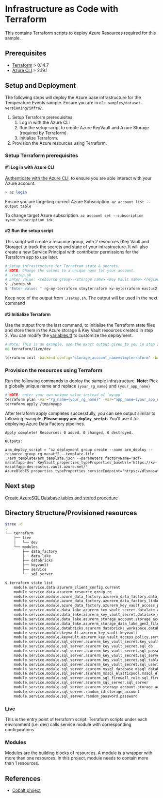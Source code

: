 # Infrastructure as Code with Terraform

This contains Terraform scripts to deploy Azure Resources required for this sample.

## Prerequisites

- [Terraform](https://www.terraform.io/) > 0.14.7
- [Azure CLI](https://docs.microsoft.com/en-us/cli/azure/install-azure-cli) > 2.19.1

## Setup and Deployment

The following steps will deploy the Azure base infrastructure for the Temperature Events sample. Ensure you are in `e2e_samples/dataset-versioning/infra/`.

1. Setup Terraform prerequisites.
   1. Log in with the Azure CLI
   1. Run the setup script to create Azure KeyVault and Azure Storage (required by Terraform).
   1. Initialize Terraform.
2. Provision the Azure resources using Terraform.

### Setup Terraform prerequisites

#### #1 Log in with Azure CLI

[Authenticate with the Azure CLI](https://docs.microsoft.com/en-us/cli/azure/authenticate-azure-cli), to ensure you are able interact with your Azure account.

```bash
> az login
```

Ensure you are targeting correct Azure Subscription.
```az account list --output table```

To change target Azure subscription.
```az account set --subscription <your_subscription_id>```

#### #2 Run the setup script

This script will create a resource group, with 2 resources (Key Vault and Storage) to track the secrets and state of your infrastructure. It will also create a new Service Principal with contributor permissions for the Terraform app to use later.

```bash
# Setup infrastructure for Terrafrom state & secrets.
# NOTE: Change the values to a unique name for your account.
# ./setup.sh 
# Enter value: <resource group> <storage name> <Key Vault name> <region>
$ ./setup.sh
$ "Enter value: " rg-my-terraform stmyterraform kv-myterraform eastus2
```

Keep note of the output from `./setup.sh`. The output will be used in the next command

#### #3 Initialize Terraform

Use the output from the last command, to initialise the Terraform state files and store them in the Azure storage & Key Vault resources created in step 2. You can modify the [variables.tf](terraform/live/dev/variables.tf) to customize the deployment.

```bash
# Note: This is an example, use the exact output given to you in step 2.
cd terraform/live/dev

terraform init -backend-config="storage_account_name=stmyterraform" -backend-config="container_name=terraform-state" -backend-config="access_key=$(az keyvault secret show --name tfstate-storage-key --vault-name kv-myterraform --query value -o tsv)" -backend-config="key=terraform.tfstate"
```

### Provision the resources using Terraform

Run the following commands to deploy the sample infrastructure.
**Note:** Pick a globally unique name and replace `{your_rg_name}` and `{your_app_name}`

```bash
# NOTE: enter your own unique value instead of `myapp`
terraform plan -var="rg_name={your_rg_name}" -var="app_name={your_app_name}" -out=/tmp/myapp
terraform apply /tmp/myapp
```

After terraform apply completes successfully, you can see output similar to following example. **Please copy `arm_deploy_script`.** You'll use it for deploying Azure Data Factory pipelines.

```console
Apply complete! Resources: 0 added, 0 changed, 0 destroyed.

Outputs:

arm_deploy_script = "az deployment group create --name arm_deploy --resource-group rg-masatf2 --template-file ./arm_template/arm_template.json --parameters factoryName='adf-masatfapp-dev' KeyVault_properties_typeProperties_baseUrl='https://kv-masatfapp-dev-eastus.vault.azure.net/' AzureBlobFS_properties_typeProperties_serviceEndpoint='https://dlsmasatfappdev.blob.core.windows.net/'"
```

## Next step

[Create AzureSQL Database tables and stored procedure](../sql/ddl/README.md)

## Directory Structure/Provisioned resources

```zsh
$tree -d
.
└── terraform
    ├── live
    │   └── dev
    └── modules
        ├── data_factory
        ├── data_lake
        ├── databricks
        ├── keyvault
        ├── service
        └── sql_server
```

```bash
$ terraform state list
    module.service.data.azurerm_client_config.current
    module.service.data.azurerm_resource_group.rg
    module.service.module.azure_data_factory.azurerm_data_factory.data_factory
    module.service.module.azure_data_factory.azurerm_data_factory_linked_service_key_vault.df_kv_ls
    module.service.module.azure_data_factory.azurerm_key_vault_access_policy.principal_id
    module.service.module.data_lake.azurerm_key_vault_secret.datalake_access_key
    module.service.module.data_lake.azurerm_key_vault_secret.datalake_secret
    module.service.module.data_lake.azurerm_storage_account.storage_account
    module.service.module.data_lake.azurerm_storage_data_lake_gen2_filesystem.data_lake_filesystem
    module.service.module.databricks.azurerm_databricks_workspace.databricks
    module.service.module.keyvault.azurerm_key_vault.keyvault
    module.service.module.keyvault.azurerm_key_vault_access_policy.service_principal
    module.service.module.sql_server.azurerm_key_vault_secret.key_vault_secret
    module.service.module.sql_server.azurerm_key_vault_secret.sql_db
    module.service.module.sql_server.azurerm_key_vault_secret.sql_password
    module.service.module.sql_server.azurerm_key_vault_secret.sql_server
    module.service.module.sql_server.azurerm_key_vault_secret.sql_table
    module.service.module.sql_server.azurerm_key_vault_secret.sql_userid
    module.service.module.sql_server.azurerm_mssql_database.mssql_database
    module.service.module.sql_server.azurerm_mssql_elasticpool.mssql_elasticpool
    module.service.module.sql_server.azurerm_sql_firewall_rule.sql_firewall_rule
    module.service.module.sql_server.azurerm_sql_server.sql_server
    module.service.module.sql_server.azurerm_storage_account.storage_account
    module.service.module.sql_server.random_id.storage_account
    module.service.module.sql_server.random_password.password
```

### Live

This is the entry point of terraform script. Terraform scripts under each environment (i.e. dev) calls service module with corresponding configurations.

### Modules

Modules are the building blocks of resources. A module is a wrapper with more than one resources. In this project, module needs to contain more than 1 resources.

## References

- [Cobalt project](https://github.com/microsoft/cobalt)
